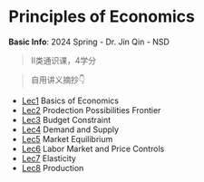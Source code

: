 # Principles of Economics

**Basic Info**: 2024 Spring - Dr. Jin Qin - NSD

>II类通识课，4学分

> 自用讲义摘抄👇

- [Lec1](Lec1/Lec1%20Basics%20of%20Economics.md) Basics of Economics
- [Lec2](Lec2/Lec2%20Production%20Possibilities%20Frontier.md) Prodection Possibilities Frontier
- [Lec3](Lec3/Lec3%20Budget%20Constraint.md) Budget Constraint
- [Lec4](Lec4/Lec4%20Demand%20and%20Supply.md) Demand and Supply
- [Lec5](Lec5/Lec5%20Market%20Equilibrium.md) Market Equilibrium
- [Lec6](Lec6/Labor%20Market%20and%20Price%20Controls.md) Labor Market and Price Controls
- [Lec7](Lec7/Lec7%20Elasticity.md) Elasticity
- [Lec8](Lec8/Lec8%20Production.md) Production